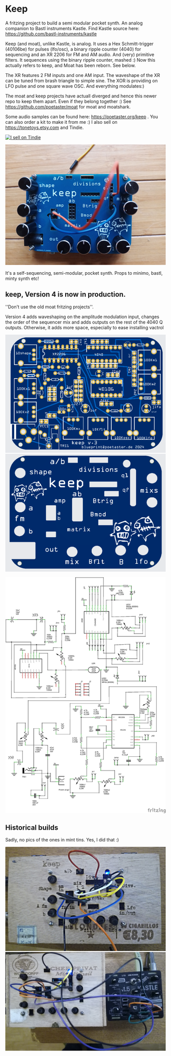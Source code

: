 #  Keep

A fritzing project to build a semi modular pocket synth. An analog companion to Bastl instruments Kastle. 
Find Kastle source here: https://github.com/bastl-instruments/kastle 

Keep (and moat), unlike Kastle, is analog. It uses a Hex Schmitt-trigger (40106be) for pulses (lfo/osc), a binary ripple counter (4040) for sequencing and an XR 2206 for FM and AM audio. And (very) primitive filters. It sequences using the binary ripple counter, mashed :) Now this actually refers to keep, and Moat has been reborn. See below.

The XR features 2 FM inputs and one AM input. The waveshape of the XR can be tuned from brash triangle to simple sine. The XOR is providing on LFO pulse and one square wave OSC. And everything modulates:)

The moat and keep projects have actuall diverged  and hence this newer repo to keep them apart. Even if they belong together :) See https://github.com/poetaster/moat for moat and moatshark.


Some audio samples can be found here: https://poetaster.org/keep . You can also order a kit to make it from me :) I also sell on https://tonetoys.etsy.com and Tindie.

<a href="https://www.tindie.com/stores/poetaster/?ref=offsite_badges&utm_source=sellers_poetaster&utm_medium=badges&utm_campaign=badge_small"><img src="https://d2ss6ovg47m0r5.cloudfront.net/badges/tindie-smalls.png" alt="I sell on Tindie" width="200" height="55"></a>

![v4 keep](keep_wired_1.jpg)

It's a self-sequencing, semi-modular, pocket synth. Props to minimo, bastl, minty synth etc!

## keep, Version 4 is now in production. 

''Don't use the old moat fritzing projects''.

Version 4 adds waveshaping on the amplitude modulation input, changes the order of the sequencer mix and adds outputs on the rest of the 4040 Q outputs. Otherwise, it adds more space, especially to ease installing vactrol


![PCB view](keepV4pcb.png)
![PCB toppanel](keepV4TopPanel.png)

![schematic](keep.v5_schem.jpg)

## Historical builds

Sadly, no pics of the ones in mint tins. Yes, I did that :)

![Cigarbox prototype laser cut with etched lettering](keep_v3.jpg)
![Cigarbox prototype with kastle](keepv3-chef-kastle.jpg)
